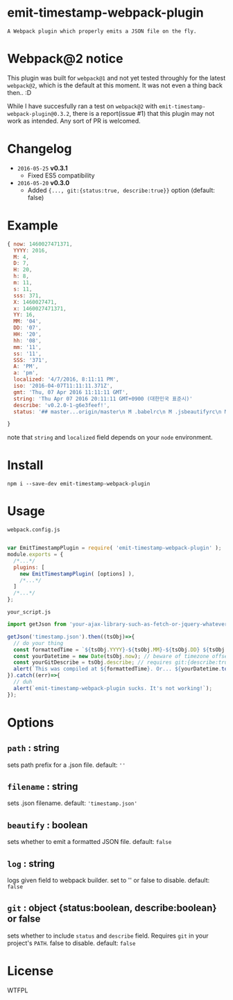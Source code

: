 # emit-timestamp-webpack-plugin

```
A Webpack plugin which properly emits a JSON file on the fly.
```

# Webpack@2 notice

This plugin was built for `webpack@1` and not yet tested throughly for the latest `webpack@2`, which is the default at this moment.
It was not even a thing back then.. :D

While I have succesfully ran a test on `webpack@2` with `emit-timestamp-webpack-plugin@0.3.2`, there is a report(issue #1) that this plugin may not work as intended. Any sort of PR is welcomed.

# Changelog

- `2016-05-25` **v0.3.1**
  - Fixed ES5 compatibility
- `2016-05-20` **v0.3.0**
  - Added `{..., git:{status:true, describe:true}}` option (default: false)

# Example

```javascript
{ now: 1460027471371,
  YYYY: 2016,
  M: 4,
  D: 7,
  H: 20,
  h: 8,
  m: 11,
  s: 11,
  sss: 371,
  X: 1460027471,
  x: 1460027471371,
  YY: 16,
  MM: '04',
  DD: '07',
  HH: '20',
  hh: '08',
  mm: '11',
  ss: '11',
  SSS: '371',
  A: 'PM',
  a: 'pm',
  localized: '4/7/2016, 8:11:11 PM',
  iso: '2016-04-07T11:11:11.371Z',
  gmt: 'Thu, 07 Apr 2016 11:11:11 GMT',
  string: 'Thu Apr 07 2016 20:11:11 GMT+0900 (대한민국 표준시)'
  describe: 'v0.2.0-1-g6e3feef!',
  status: '## master...origin/master\n M .babelrc\n M .jsbeautifyrc\n M README.md\n M dist/index.js\n M package.json\n M src/index.jsx\n M test/mocha.jsx' }

}
```
note that `string` and `localized` field depends on your `node` environment.

# Install

```
npm i --save-dev emit-timestamp-webpack-plugin
```

# Usage

`webpack.config.js`
```javascript

var EmitTimestampPlugin = require( 'emit-timestamp-webpack-plugin' );
module.exports = {
  /*...*/
  plugins: [
    new EmitTimestampPlugin( [options] ),
    /*...*/
  ]
  /*...*/
};
```

`your_script.js`
```javascript
import getJson from 'your-ajax-library-such-as-fetch-or-jquery-whatever';

getJson('timestamp.json').then((tsObj)=>{
  // do your thing
  const formattedTime = `${tsObj.YYYY}-${tsObj.MM}-${tsObj.DD} ${tsObj.HH}:${tsObj.mm}:${tsObj.ss}`;
  const yourDatetime = new Date(tsObj.now); // beware of timezone offset quirks.
  const yourGitDescribe = tsObj.describe; // requires git:{describe:true} in options. requires a proper git repo.
  alert(`This was compiled at ${formattedTime}. Or... ${yourDatetime.toString()}. Git describe: ${yourGitDescribe}`);
}).catch((err)=>{
  // duh
  alert(`emit-timestamp-webpack-plugin sucks. It's not working!`);
});
```

# Options
## `path` : string
sets path prefix for a .json file. default: `''`

## `filename` : string
sets .json filename. default: `'timestamp.json'`

## `beautify` : boolean
sets whether to emit a formatted JSON file. default: `false`

## `log` : string
logs given field to webpack builder. set  to '' or false to disable. default: `false`

## `git` : object {status:boolean, describe:boolean} or false
sets whether to include `status` and `describe` field. Requires `git` in your project's `PATH`. false to disable. default: `false`

# License
WTFPL
